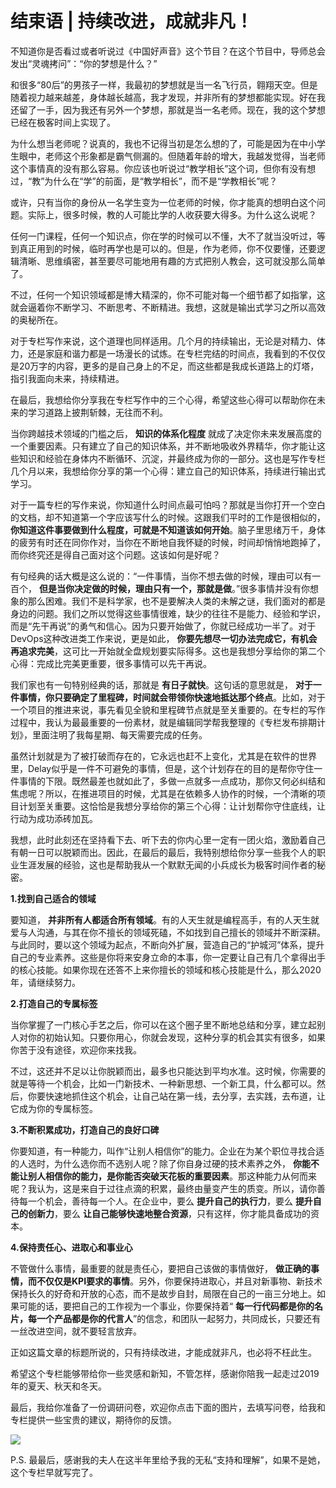 # 结束语 | 持续改进，成就非凡！
不知道你是否看过或者听说过《中国好声音》这个节目？在这个节目中，导师总会发出“灵魂拷问”：“你的梦想是什么？”

和很多“80后”的男孩子一样，我最初的梦想就是当一名飞行员，翱翔天空。但是随着视力越来越差，身体越长越高，我才发现，并非所有的梦想都能实现。好在我还留了一手，因为我还有另外一个梦想，那就是当一名老师。现在，我的这个梦想已经在极客时间上实现了。

为什么想当老师呢？说真的，我也不记得当初是怎么想的了，可能是因为在中小学生眼中，老师这个形象都是霸气侧漏的。但随着年龄的增大，我越发觉得，当老师这个事情真的没有那么容易。你应该也听说过“教学相长”这个词，但你有没有想过，“教”为什么在“学”的前面，是“教学相长”，而不是“学教相长”呢？

或许，只有当你的身份从一名学生变为一位老师的时候，你才能真的想明白这个问题。实际上，很多时候，教的人可能比学的人收获要大得多。为什么这么说呢？

任何一门课程，任何一个知识点，你在学的时候可以不懂，大不了就当没听过，等到真正用到的时候，临时再学也是可以的。但是，作为老师，你不仅要懂，还要逻辑清晰、思维缜密，甚至要尽可能地用有趣的方式把别人教会，这可就没那么简单了。

不过，任何一个知识领域都是博大精深的，你不可能对每一个细节都了如指掌，这就会逼着你不断学习、不断思考、不断精进。我想，这就是输出式学习之所以高效的奥秘所在。

对于专栏写作来说，这个道理也同样适用。几个月的持续输出，无论是对精力、体力，还是家庭和谐力都是一场漫长的试炼。在专栏完结的时间点，我看到的不仅仅是20万字的内容，更多的是自己身上的不足，而这些都是我成长道路上的灯塔，指引我面向未来，持续精进。

在最后，我想给你分享我在专栏写作中的三个心得，希望这些心得可以帮助你在未来的学习道路上披荆斩棘，无往而不利。

当你跨越技术领域的门槛之后， **知识的体系化程度** 就成了决定你未来发展高度的一个重要因素。只有建立了自己的知识体系，并不断地吸收外界精华，你才能让这些知识和经验在身体内不断循环、沉淀，并最终成为你的一部分。这也是写作专栏几个月以来，我想给你分享的第一个心得：建立自己的知识体系，持续进行输出式学习。

对于一篇专栏的写作来说，你知道什么时间点最可怕吗？那就是当你打开一个空白的文档，却不知道第一个字应该写什么的时候。这跟我们平时的工作是很相似的， **你知道这件事要做到什么程度，可就是不知道该如何开始**。脑子里思绪万千，身体的疲劳有时还在同你作对，当你在不断地自我怀疑的时候，时间却悄悄地跑掉了，而你终究还是得自己面对这个问题。这该如何是好呢？

有句经典的话大概是这么说的：“一件事情，当你不想去做的时候，理由可以有一百个， **但是当你决定做的时候，理由只有一个，那就是做**。”很多事情并没有你想象的那么困难。我们不是科学家，也不是要解决人类的未解之谜，我们面对的都是身边的问题。我们之所以觉得这些事情很难，缺少的往往不是能力、经验和学识，而是“先干再说”的勇气和信心。因为只要开始做了，你就已经成功一半了。对于DevOps这种改进类工作来说，更是如此， **你要先想尽一切办法完成它，有机会再追求完美**，这可比一开始就全盘规划要实际得多。这也是我想分享给你的第二个心得：完成比完美更重要，很多事情可以先干再说。

我们家也有一句特别经典的话，那就是 **有日子就快**。这句话的意思就是， **对于一件事情，你只要确定了里程碑，时间就会带领你快速地抵达那个终点**。比如，对于一个项目的推进来说，事先看见全貌和里程碑节点就是至关重要的。在专栏的写作过程中，我认为最最重要的一份素材，就是编辑同学帮我整理的《专栏发布排期计划》，里面注明了我每星期、每天需要完成的任务。

虽然计划就是为了被打破而存在的，它永远也赶不上变化，尤其是在软件的世界里，Delay似乎是一件不可避免的事情，但是，这个计划存在的目的是帮你守住一件事情的下限。既然最差也就如此了，多做一点就多一点成功，那你又何必纠结和焦虑呢？所以，在推进项目的时候，尤其是在依赖多人协作的时候，一个清晰的项目计划至关重要。这恰恰是我想分享给你的第三个心得：让计划帮你守住底线，让行动为成功添砖加瓦。

我想，此时此刻还在坚持看下去、听下去的你内心里一定有一团火焰，激励着自己有朝一日可以脱颖而出。因此，在最后的最后，我特别想给你分享一些我个人的职业生涯发展的经验，这也是帮助我从一个默默无闻的小兵成长为极客时间作者的秘密。

**1.找到自己适合的领域**

要知道， **并非所有人都适合所有领域**。有的人天生就是编程高手，有的人天生就爱与人沟通，与其在你不擅长的领域死磕，不如找到自己擅长的领域并不断深耕。与此同时，要以这个领域为起点，不断向外扩展，营造自己的“护城河”体系，提升自己的专业素养。这些是你将来安身立命的本事，你一定要让自己有几个拿得出手的核心技能。如果你现在还答不上来你擅长的领域和核心技能是什么，那么2020年，请继续努力。

**2.打造自己的专属标签**

当你掌握了一门核心手艺之后，你可以在这个圈子里不断地总结和分享，建立起别人对你的初始认知。只要你用心，你就会发现，这种分享的机会其实有很多，如果你苦于没有途径，欢迎你来找我。

不过，这还并不足以让你脱颖而出，最多也只能达到平均水准。这时候，你需要的就是等待一个机会，比如一门新技术、一种新思想、一个新工具，什么都可以。然后，你要快速地抓住这个机会，让自己站在第一线，去分享，去实践，去布道，让它成为你的专属标签。

**3.不断积累成功，打造自己的良好口碑**

你要知道，有一种能力，叫作“让别人相信你”的能力。企业在为某个职位寻找合适的人选时，为什么选你而不选别人呢？除了你自身过硬的技术素养之外， **你能不能让别人相信你的能力，是你能否突破天花板的重要因素**。那这种能力从何而来呢？我认为，这是来自于过往点滴的积累，最终由量变产生的质变。所以，请你善待每一个机会，善待每一个人。在企业中，要么 **提升自己的执行力**，要么 **提升自己的创新力**，要么 **让自己能够快速地整合资源**，只有这样，你才能具备成功的资本。

**4.保持责任心、进取心和事业心**

不管做什么事情，最重要的就是责任心，要把自己该做的事情做好， **做正确的事情，而不仅仅是KPI要求的事情**。另外，你要保持进取心，并且对新事物、新技术保持长久的好奇和开放的心态，而不是故步自封，局限在自己的一亩三分地上。如果可能的话，要把自己的工作视为一个事业，你要保持着“ **每一行代码都是你的名片，每一个产品都是你的代言人**”的信念，和团队一起努力，共同成长，只要还有一丝改进空间，就不要轻言放弃。

正如这篇文章的标题所说的，只有持续改进，才能成就非凡，也必将不枉此生。

希望这个专栏能够带给你一些灵感和新知，不管怎样，感谢你陪我一起走过2019年的夏天、秋天和冬天。

最后，我给你准备了一份调研问卷，欢迎你点击下面的图片，去填写问卷，给我和专栏提供一些宝贵的建议，期待你的反馈。

[![](images/184950/7de2d3cdb3df56733dc756c7f91a4ef7.jpg)](https://jinshuju.net/f/dpwPVd)

P.S. 最最后，感谢我的夫人在这半年里给予我的无私“支持和理解”，如果不是她，这个专栏早就写完了。